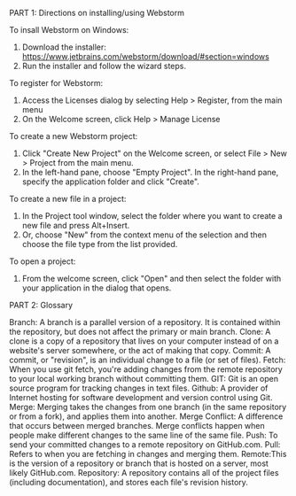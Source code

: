 PART 1: Directions on installing/using Webstorm

To insall Webstorm on Windows:
  1) Download the installer: https://www.jetbrains.com/webstorm/download/#section=windows 
  2) Run the installer and follow the wizard steps.

To register for Webstorm:
  1) Access the Licenses dialog by selecting Help > Register, from the main menu
  2) On the Welcome screen, click Help > Manage License

To create a new Webstorm project:
  1) Click "Create New Project" on the Welcome screen, or select File > New > Project from the main menu. 
  2) In the left-hand pane, choose "Empty Project". In the right-hand pane, specify the application folder and click "Create".

To create a new file in a project:
  1) In the Project tool window, select the folder where you want to create a new file and press Alt+Insert.
  2) Or, choose "New" from the context menu of the selection and then choose the file type from the list provided.

To open a project:
  1) From the welcome screen, click "Open" and then select the folder with your application in the dialog that opens.


PART 2: Glossary

Branch: A branch is a parallel version of a repository. It is contained within the repository, but does not affect the primary or main branch.
Clone: A clone is a copy of a repository that lives on your computer instead of on a website's server somewhere, or the act of making that copy.
Commit: A commit, or "revision", is an individual change to a file (or set of files).
Fetch: When you use git fetch, you're adding changes from the remote repository to your local working branch without committing them.
GIT: Git is an open source program for tracking changes in text files.
Github: A provider of Internet hosting for software development and version control using Git.
Merge: Merging takes the changes from one branch (in the same repository or from a fork), and applies them into another.
Merge Conflict: A difference that occurs between merged branches. Merge conflicts happen when people make different changes to the same line of the same file.
Push: To send your committed changes to a remote repository on GitHub.com.
Pull: Refers to when you are fetching in changes and merging them. 
Remote:This is the version of a repository or branch that is hosted on a server, most likely GitHub.com.
Repository: A repository contains all of the project files (including documentation), and stores each file's revision history. 
